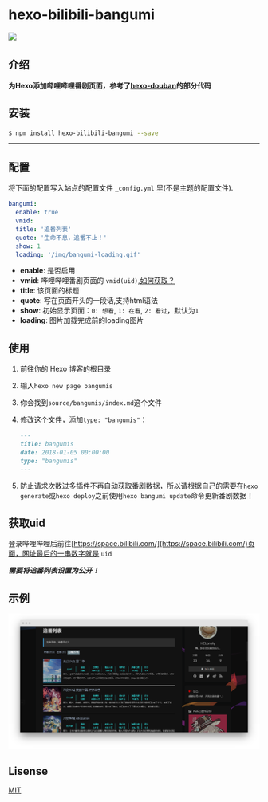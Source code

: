 # hexo-bilibili-bangumi

![](https://nodei.co/npm/hexo-bilibili-bangumi.png?downloads=true&downloadRank=true&stars=true)

## 介绍

**为Hexo添加哔哩哔哩番剧页面，参考了[hexo-douban](https://github.com/mythsman/hexo-douban)的部分代码**

## 安装

```bash
$ npm install hexo-bilibili-bangumi --save
```

------------

## 配置

将下面的配置写入站点的配置文件 `_config.yml` 里(不是主题的配置文件).

``` yaml
bangumi:
  enable: true 
  vmid: 
  title: '追番列表'
  quote: '生命不息，追番不止！'
  show: 1
  loading: '/img/bangumi-loading.gif'
```

- **enable**: 是否启用
- **vmid**: 哔哩哔哩番剧页面的 `vmid(uid)`,[如何获取？](#获取uid)
- **title**: 该页面的标题
- **quote**: 写在页面开头的一段话,支持html语法
- **show**: 初始显示页面：`0: 想看`, `1: 在看`, `2: 看过`，默认为`1`
- **loading**: 图片加载完成前的loading图片

## 使用

1. 前往你的 Hexo 博客的根目录
2. 输入`hexo new page bangumis`
3. 你会找到`source/bangumis/index.md`这个文件
4. 修改这个文件，添加`type: "bangumis"`：

    ```markdown
    ---
    title: bangumis
    date: 2018-01-05 00:00:00
    type: "bangumis"
    ---
    ```

5. 防止请求次数过多插件不再自动获取番剧数据，所以请根据自己的需要在`hexo generate`或`hexo deploy`之前使用`hexo bangumi update`命令更新番剧数据！

## 获取uid

登录哔哩哔哩后前往[https://space.bilibili.com/](https://space.bilibili.com/)页面，网址最后的一串数字就是 `uid`

***需要将追番列表设置为公开！***

## 示例

![示例图片](https://github.com/HCLonely/hexo-bilibili-bangumi/raw/master/example.png)
## Lisense

[MIT](https://github.com/HCLonely/hexo-bilibili-bangumi/blob/master/LICENSE)